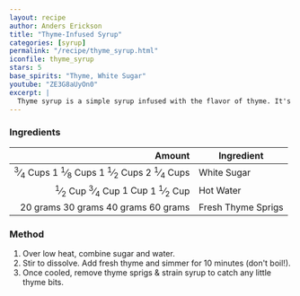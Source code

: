 ```yaml
---
layout: recipe
author: Anders Erickson
title: "Thyme-Infused Syrup"
categories: [syrup]
permalink: "/recipe/thyme_syrup.html"
iconfile: thyme_syrup
stars: 5
base_spirits: "Thyme, White Sugar"
youtube: "ZE3G8aUyOn0"
excerpt: |
  Thyme syrup is a simple syrup infused with the flavor of thyme. It's a versatile ingredient that can be used in a variety of drinks and dishes.
---
```


### Ingredients

|    Amount | Ingredient         |
| --------: | ------------------ |
| <span class="onex active"> <sup>3</sup>&frasl;<sub>4</sub> Cups </span> <span class="onehalfx">1 <sup>1</sup>&frasl;<sub>8</sub> Cups </span> <span class="twox">1 <sup>1</sup>&frasl;<sub>2</sub> Cups </span> <span class="threex">2 <sup>1</sup>&frasl;<sub>4</sub> Cups </span>| White Sugar        |
|   <span class="onex active"> <sup>1</sup>&frasl;<sub>2</sub> Cup </span> <span class="onehalfx"> <sup>3</sup>&frasl;<sub>4</sub> Cup </span> <span class="twox">1 Cup </span> <span class="threex">1 <sup>1</sup>&frasl;<sub>2</sub> Cup </span>| Hot Water          |
|  <span class="onex active">20 grams </span> <span class="onehalfx">30 grams </span> <span class="twox">40 grams </span> <span class="threex">60 grams </span>| Fresh Thyme Sprigs |

### Method

1. Over low heat, combine sugar and water.
2. Stir to dissolve. Add fresh thyme and simmer for 10 minutes (don't boil!).
3. Once cooled, remove thyme sprigs & strain syrup to catch any little thyme bits.

    
<script type="application/ld+json">
{
  "@context": "https://schema.org",
  "@type": "Recipe",
  "author": "{{ page.author }}",
  "description": "{{ page.excerpt }}",
  "image": "{% for ingredient in site.data[page.iconfile].images.ingredient limit: 1 %}{{ ingredient.url }}{% endfor %}",
  "recipeIngredient": [
  ],
  "name": "{{ page.title }}",
  "recipeInstructions": "",
  "recipeYield": "1 cocktail",
}
</script>

    